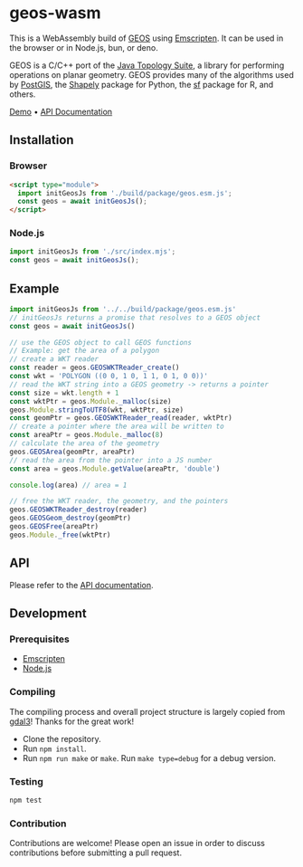 # geos-wasm

This is a WebAssembly build of [GEOS](https://github.com/libgeos/geos) using [Emscripten](https://emscripten.org/). It can be used in the browser or in Node.js, bun, or deno.

GEOS is a C/C++ port of the [Java Topology Suite](
  https://github.com/locationtech/jts
), a library for performing operations on planar geometry.
GEOS provides many of the algorithms used by [PostGIS](http://www.postgis.net/), the [Shapely](http://www.postgis.net/) package for Python, the [sf](https://github.com/r-spatial/sf) package for R, and others.

[Demo](https://chrispahm.github.io/geos-wasm/examples/buffer) • [API Documentation](https://chrispahm.github.io/geos-wasm/)

## Installation

### Browser

```html
<script type="module">
  import initGeosJs from './build/package/geos.esm.js';
  const geos = await initGeosJs();
</script>
```

### Node.js

```js
import initGeosJs from './src/index.mjs';
const geos = await initGeosJs();
```

## Example

```js
import initGeosJs from '../../build/package/geos.esm.js'
// initGeosJs returns a promise that resolves to a GEOS object
const geos = await initGeosJs()

// use the GEOS object to call GEOS functions
// Example: get the area of a polygon
// create a WKT reader
const reader = geos.GEOSWKTReader_create()
const wkt = 'POLYGON ((0 0, 1 0, 1 1, 0 1, 0 0))'
// read the WKT string into a GEOS geometry -> returns a pointer
const size = wkt.length + 1
const wktPtr = geos.Module._malloc(size)
geos.Module.stringToUTF8(wkt, wktPtr, size)
const geomPtr = geos.GEOSWKTReader_read(reader, wktPtr)
// create a pointer where the area will be written to
const areaPtr = geos.Module._malloc(8)
// calculate the area of the geometry
geos.GEOSArea(geomPtr, areaPtr)
// read the area from the pointer into a JS number
const area = geos.Module.getValue(areaPtr, 'double')

console.log(area) // area = 1

// free the WKT reader, the geometry, and the pointers
geos.GEOSWKTReader_destroy(reader)
geos.GEOSGeom_destroy(geomPtr)
geos.GEOSFree(areaPtr)
geos.Module._free(wktPtr)
```

## API

Please refer to the
[API documentation](https://chrispahm.github.io/geos-wasm/).

## Development

### Prerequisites

- [Emscripten](https://emscripten.org/docs/getting_started/downloads.html)
- [Node.js](https://nodejs.org/en/download/)

### Compiling

The compiling process and overall project structure is largely copied from [gdal3](https://github.com/bugra9/gdal3.js)! Thanks for the great work!

- Clone the repository.
- Run `npm install`.
- Run `npm run make` or `make`. Run `make type=debug` for a debug version.

### Testing

```sh
npm test
```

### Contribution

Contributions are welcome!
Please open an issue in order to discuss contributions before submitting a pull request.
